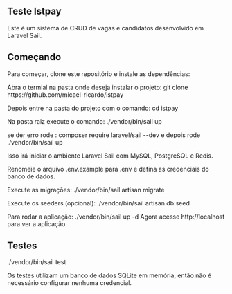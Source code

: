 ## Teste Istpay

Este é um sistema de CRUD de vagas e candidatos desenvolvido em Laravel Sail.

## Começando

Para começar, clone este repositório e instale as dependências:
<p>Abra o termial na pasta onde deseja instalar o projeto: git clone https://github.com/micael-ricardo/istpay
<p>Depois entre na pasta do projeto com o comando: cd istpay
<p>Na pasta raiz execute o comando: ./vendor/bin/sail up
<p>se der erro rode :  composer require laravel/sail --dev e depois rode ./vendor/bin/sail up
<p> Isso irá iniciar o ambiente Laravel Sail com MySQL, PostgreSQL e Redis.
<p>Renomeie o arquivo .env.example para .env e defina as credenciais do banco de dados.
<p>Execute as migrações: ./vendor/bin/sail artisan migrate
<p> Execute os seeders (opcional): ./vendor/bin/sail artisan db:seed
<p>Para rodar a aplicação: ./vendor/bin/sail up -d
Agora acesse http://localhost para ver a aplicação.

## Testes

./vendor/bin/sail test

Os testes utilizam um banco de dados SQLite em memória, então não é necessário configurar nenhuma credencial.

